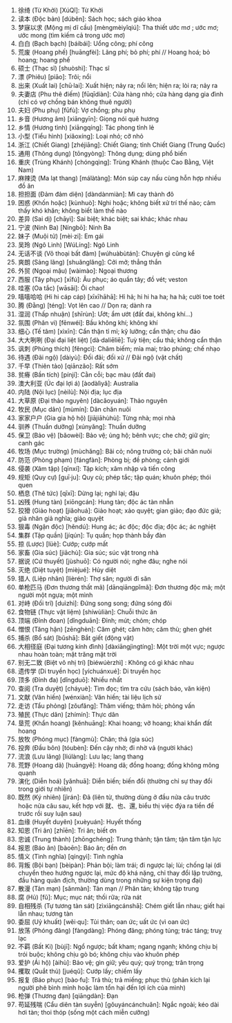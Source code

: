 1. 徐绮 (Từ Khởi) [XúQǐ]: Từ Khởi
2. 读本 (Độc bản) [dúběn]: Sách học; sách giáo khoa
3. 梦寐以求 (Mộng mị dĩ cầu) [mèngmèiyǐqiú]: Tha thiết ước mơ ; ước mơ; ước mong (tìm kiếm cả trong ước mơ)
4. 白白 (Bạch bạch) [báibái]: Uổng công; phí công
5. 荒废 (Hoang phế) [huāngfèi]: Lãng phí; bỏ phí; phí // Hoang hoá; bỏ hoang; hoang phế
6. 硕士 (Thạc sĩ) [shuòshì]: Thạc sĩ
7. 漂 (Phiêu) [piāo]: Trôi; nổi
8. 出来 (Xuất lai) [chū·lai]: Xuất hiện; nảy ra; nổi lên; hiện ra; lòi ra; nảy ra
9. 夫妻店 (Phu thê điếm) [fūqīdiàn]: Cửa hàng nhỏ; cửa hàng dạng gia đình (chỉ có vợ chồng bán không thuê người)
10. 夫妇 (Phu phụ) [fūfù]: Vợ chồng; phu phụ
11. 乡音 (Hương âm) [xiāngyīn]: Giọng nói quê hương
12. 乡情 (Hương tình) [xiāngqíng]: Tác phong tỉnh lẻ
13. 小型 (Tiểu hình) [xiǎoxíng]: Loại nhỏ; cỡ nhỏ
14. 浙江 (Chiết Giang) [zhéjiāng]: Chiết Giang; tỉnh Chiết Giang (Trung Quốc)
15. 通用 (Thông dụng) [tōngyòng]: Thông dụng; dùng phổ biến
16. 重庆 (Trùng Khánh) [chóngqìng]: Trùng Khánh (thuộc Cao Bằng, Việt Nam)
17. 麻辣烫 (Ma lạt thang) [málàtàng]: Món súp cay nấu cùng hỗn hợp nhiều đồ ăn
18. 担担面 (Đảm đảm diện) [dàndànmiàn]: Mì cay thành đô
19. 困惑 (Khốn hoặc) [kùnhuò]: Nghi hoặc; không biết xử trí thế nào; cảm thấy khó khăn; không biết làm thế nào
20. 差异 (Sai dị) [chāyì]: Sai biệt; khác biệt; sai khác; khác nhau
21. 宁波 (Ninh Ba) [Níngbō]: Ninh Ba
22. 妹子 (Muội tử) [mèi·zi]: Em gái
23. 吴玲 (Ngô Linh) [WúLíng]: Ngô Linh
24. 无话不谈 (Vô thoại bất đàm) [wúhuàbùtán]: Chuyện gì cũng kể
25. 爽朗 (Sảng lãng) [shuǎnglǎng]: Cởi mở; thẳng thắn
26. 外贸 (Ngoại mậu) [wàimào]: Ngoại thương
27. 西服 (Tây phục) [xīfú]: Âu phục; áo quần tây; đồ vét; veston
28. 哇塞 (Oa tắc) [wāsāi]: Ôi chao!
29. 嘻嘻哈哈 (Hi hi cáp cáp) [xīxīhāhā]: Hỉ hả; hi hi ha ha; ha hả; cười toe toét
30. 腾 (Đằng) [téng]: Vọt lên cao // Dọn ra; dành ra
31. 湿润 (Thấp nhuận) [shīrùn]: Ướt; ẩm ướt (đất đai, không khí...)
32. 氛围 (Phân vi) [fēnwéi]: Bầu không khí; không khí
33. 细心 (Tế tâm) [xìxīn]: Cẩn thận tỉ mỉ; kỹ lưỡng; cẩn thận; chu đáo
34. 大大咧咧 (Đại đại liệt liệt) [dà·daliēliē]: Tuỳ tiện; cẩu thả; không cẩn thận
35. 讽刺 (Phúng thích) [fěngcì]: Châm biếm; mỉa mai; trào phúng; chế nhạo
36. 待遇 (Đãi ngộ) [dàiyù]: Đối đãi; đối xử // Đãi ngộ (vật chất)
37. 千早 (Thiên tảo) [qiānzǎo]: Rất sớm
38. 贫瘠 (Bần tích) [pínjí]: Cằn cỗi; bạc màu (đất đai)
39. 澳大利亚 (Úc đại lợi á) [àodàlìyǎ]: Australia
40. 内陆 (Nội lục) [nèilù]: Nội địa; lục địa
41. 大草原 (Đại thảo nguyên) [dàcǎoyuán]: Thảo nguyên
42. 牧民 (Mục dân) [mùmín]: Dân chăn nuôi
43. 家家户户 (Gia gia hộ hộ) [jiājiāhùhù]: Từng nhà; mọi nhà
44. 驯养 (Thuần dưỡng) [xúnyǎng]: Thuần dưỡng
45. 保卫 (Bảo vệ) [bǎowèi]: Bảo vệ; ủng hộ; bênh vực; che chở; giữ gìn; canh gác
46. 牧场 (Mục trường) [mùchǎng]: Bãi cỏ; nông trường cỏ; bãi chăn nuôi
47. 防范 (Phòng phạm) [fángfàn]: Phòng bị; đề phòng; cảnh giới
48. 侵袭 (Xâm tập) [qīnxí]: Tập kích; xâm nhập và tiến công
49. 规矩 (Quy cự) [guī·ju]: Quy củ; phép tắc; tập quán; khuôn phép; thói quen
50. 栖息 (Thê tức) [qīxī]: Dừng lại; nghỉ lại; đậu
51. 凶残 (Hung tàn) [xiōngcán]: Hung tàn; độc ác tàn nhẫn
52. 狡猾 (Giảo hoạt) [jiǎohuá]: Giảo hoạt; xảo quyệt; gian giảo; đạo đức giả; giả nhân giả nghĩa; giảo quyệt
53. 狠毒 (Ngận độc) [hěndú]: Hung ác; ác độc; độc địa; độc ác; ác nghiệt
54. 集群 (Tập quần) [jíqún]: Tụ quần; họp thành bầy đàn
55. 掠 (Lược) [lüè]: Cướp; cướp mất
56. 家畜 (Gia súc) [jiāchù]: Gia súc; súc vật trong nhà
57. 据说 (Cứ thuyết) [jùshuō]: Có người nói; nghe đâu; nghe nói
58. 灭绝 (Diệt tuyệt) [mièjué]: Hủy diệt
59. 猎人 (Liệp nhân) [lièrén]: Thợ săn; người đi săn
60. 单枪匹马 (Đơn thương thất mã) [dānqiāngpǐmǎ]: Đơn thương độc mã; một người một ngựa; một mình
61. 对峙 (Đối trĩ) [duìzhì]: Đứng song song; đứng sóng đôi
62. 食物链 (Thực vật liệm) [shíwùliàn]: Chuỗi thức ăn
63. 顶端 (Đỉnh đoan) [dǐngduān]: Đỉnh; mút; chỏm; chóp
64. 憎恨 (Tăng hận) [zēnghèn]: Căm ghét; căm hờn; căm thù; ghen ghét
65. 捕杀 (Bổ sát) [bǔshā]: Bắt giết (động vật)
66. 大相径庭 (Đại tương kính đình) [dàxiāngjìngtíng]: Một trời một vực; ngược nhau hoàn toàn; mặt trăng mặt trời
67. 别无二致 (Biệt vô nhị trí) [biéwúèrzhì] : Không có gì khác nhau
68. 遗传学 (Di truyền học) [yíchuánxué]: Di truyền học
69. 顶多 (Đỉnh đa) [dǐngduō]: Nhiều nhất
70. 查阅 (Tra duyệt) [cháyuè]: Tìm đọc; tìm tra cứu (sách báo, văn kiện)
71. 文献 (Văn hiến) [wénxiàn]: Văn hiến; tài liệu lịch sử
72. 走访 (Tẩu phỏng) [zǒufǎng]: Thăm viếng; thăm hỏi; phỏng vấn
73. 殖民 (Thực dân) [zhímín]: Thực dân
74. 垦荒 (Khẩn hoang) [kěnhuāng]: Khai hoang; vỡ hoang; khai khẩn đất hoang
75. 放牧 (Phóng mục) [fàngmù]: Chăn; thả (gia súc)
76. 投奔 (Đầu bôn) [tóubèn]: Đến cậy nhờ; đi nhờ vả (người khác)
77. 流浪 (Lưu lãng) [liúlàng]: Lưu lạc; lang thang
78. 荒野 (Hoang dã) [huāngyě]: Hoang dã; đồng hoang; đồng không mông quạnh
79. 演化 (Diễn hoá) [yǎnhuā]: Diễn biến; biến đổi (thường chỉ sự thay đổi trong giới tự nhiên)
80. 既然 (Ký nhiên) [jìrán]: Đã (liên từ, thường dùng ở đầu nửa câu trước hoặc nửa câu sau, kết hợp với 就、也、還, biểu thị việc đýa ra tiền đề trước rồi suy luận sau)
81. 血缘 (Huyết duyên) [xuèyuán]: Huyết thống
82. 知恩 (Tri ân) [zhīēn]: Tri ân; biết ơn
83. 忠诚 (Trung thành) [zhōngchéng]: Trung thành; tận tâm; tận tâm tận lực
84. 报恩 (Báo ân) [bàoēn]: Báo ân; đền ơn
85. 情义 (Tình nghĩa) [qíngyì]: Tình nghĩa
86. 背叛 (Bội bạn) [bèipàn]: Phản bội; làm trái; đi ngược lại; lùi; chống lại (di chuyển theo hướng ngược lại, mức độ khá nặng, chỉ thay đổi lập trường, đầu hàng quân địch, thường dùng trong những sự kiện trọng đại)
87. 散漫 (Tản mạn) [sǎnmàn]: Tản mạn // Phân tán; không tập trung
88. 腐 (Hủ) [fǔ]: Mục; mục nát; thối rữa; rữa nát
89. 自相残杀 (Tự tương tàn sát) [zìxiāngcánshā]: Chém giết lẫn nhau; giết hại lẫn nhau; tương tàn
90. 委屈 (Uỷ khuất) [wěi·qu]: Tủi thân; oan ức; uất ức (vì oan ức)
91. 放荡 (Phóng đãng) [fàngdàng]: Phóng đãng; phóng túng; trác táng; truỵ lạc
92. 不羁 (Bất Ki) [bùjī]: Ngổ ngược; bất kham; ngang ngạnh; không chịu bị trói buộc; không chịu gò bó; không chịu vào khuôn phép
93. 爱护 (Ái hộ) [àihù]: Bảo vệ; gìn giữ; yêu quý; quý trọng; trân trọng
94. 攫取 (Quắt thủ) [juéqǔ]: Cướp lấy; chiếm lấy
95. 报复 (Báo phục) [bào·fu]: Trả thù; trả miếng; phục thù (phản kích lại người phê bình mình hoặc làm tổn hại đến lợi ích của mình)
96. 枪弹 (Thương đạn) [qiāngdàn]: Đạn
97. 苟延残喘 (Cẩu diên tàn suyễn) [gǒuyáncánchuǎn]: Ngắc ngoải; kéo dài hơi tàn; thoi thóp (sống một cách miễn cưỡng)